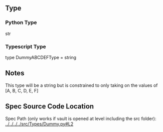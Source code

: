 ## Type
### Python Type
str
### Typescript Type
type DummyABCDEFType = string

## Notes

This type will be a string but is constrained to only taking on the values of [A, B, C, D, E, F]
## Spec Source Code Location

Spec Path (only works if vault is opened at level including the src folder): [../../../../src/Types/Dummy.py#L2](../../../../src/Types/Dummy.py#L2)

